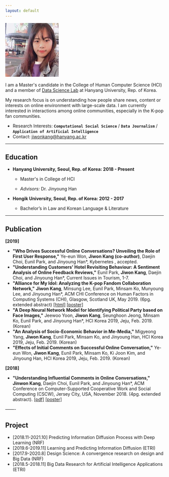 ```yaml
---
layout: default
---
```


<img class="profile-picture" src="jiwon_profile.jpg">

I am a Master's candidate in the College of Human Computer Science (HCI) and a member of [Data Science Lab](ds.hanyang.ac.kr) at Hanyang University, Rep. of Korea.

My research focus is on understanding how people share news, content or interests on online environment with large-scale data. I am currently interested in interactions among online communities, especially in the K-pop fan communities.

- Research Interests: **`Computational Social Science`** / **`Data Journalism`** / **`Application of Artificial Intelligence`**
- Contact: [jiwonkang@hanyang.ac.kr](mailto:jiwonkang@hanyang.ac.kr)

---

## Education

- **Hanyang University, Seoul, Rep. of Korea: 2018 - Present**

  - Master's in College of HCI

  - *Advisors:* Dr. Jinyoung Han

- **Hongik University, Seoul, Rep. of Korea: 2012 - 2017**

  - Bachelor’s in Law and Korean Language & Literature

---

## Publication

**[2019]**

- **"Who Drives Successful Online Conversations? Unveiling the Role of First User Response,"** Ye-eun Won, **Jiwon Kang (co-author)**, Daejin Choi, Eunil Park, and Jinyoung Han*, Kybernetes , accepted.
- **"Understanding Customers' Hotel Revisiting Behaviour: A Sentiment Analysis of Online Feedback Reviews,"** Eunil Park, **Jiwon Kang**, Daejin Choi, and Jinyoung Han*, Current Issues in Tourism, 1-7.
- **"Alliance for My Idol: Analyzing the K-pop Fandom Collaboration Network,"** **Jiwon Kang**, Minsung Lee, Eunil Park, Minsam Ko, Munyoung Lee, and Jinyoung Han*, ACM CHI Conference on Human Factors in Computing Systems (CHI), Glasgow, Scotland UK, May 2019. (6pg. extended abstract) [\[html\]](https://dl.acm.org/ft_gateway.cfm?id=3312906&ftid=2058735&dwn=1&CFID=138429176&CFTOKEN=25571f577f33a319-E7563BBA-9739-CC77-E47672DA81A452D0) [\[poster\]](resources/chi19lbwPoster.pdf)
- **"A Deep Neural Network Model for Identifying Political Party based on Face Images,"** Jeewoo Yoon, **Jiwon Kang**, Seunghoon Jeong, Minsam Ko, Eunil Park, and Jinyoung Han*, HCI Korea 2019, Jeju, Feb. 2019. (Korean)
- **"An Analysis of Socio-Economic Behavior in Me-Media,"** Migyeong Yang, **Jiwon Kang**, Eunil Park, Minsam Ko, and Jinyoung Han, HCI Korea 2019, Jeju, Feb. 2019. (Korean)
- **"Effects of Initial Comments on Successful Online Conversation,"** Ye-eun Won, **Jiwon Kang**, Eunil Park, Minsam Ko, Ki Joon Kim, and Jinyoung Han, HCI Korea 2019, Jeju, Feb. 2019. (Korean)

**[2018]**

- **"Understanding Influential Comments in Online Conversations,"** **Jinwon Kang**, Daejin Choi, Eunil Park, and Jinyoung Han*, ACM Conference on Computer-Supported Cooperative Work and Social Computing (CSCW), Jersey City, USA, November 2018. (4pg. extended abstract). [\[pdf\]](https://dl.acm.org/ft_gateway.cfm?id=3274054&ftid=2013754&dwn=1&CFID=138429312&CFTOKEN=ba322ba82af714e2-E75B9845-95A9-C5B9-28925087EAC4ACBB) [\[poster\]](resources/cscw18eaPoster.pdf)

——-

## Project

- [2018.11-2021.10] Predicting Information Diffusion Process with Deep Learning (NRF)
- [2019.6-2019.11] Learning and Predicting Information Diffusion (ETRI)
- [2017.9-2020.8] Design Science: A convergence research on design and Big Data (NRF)
- [2018.5-2018.11] Big Data Research for Artificial Intelligence Applications (ETRI)
